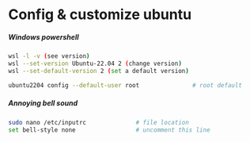 # Config & customize ubuntu

##### Windows powershell
```bash
wsl -l -v (see version)
wsl --set-version Ubuntu-22.04 2 (change version)
wsl --set-default-version 2 (set a default version)

ubuntu2204 config --default-user root 				# root default
```

##### Annoying bell sound
```bash
sudo nano /etc/inputrc				# file location
set bell-style none 				# uncomment this line
```